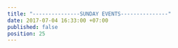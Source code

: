 ```yaml
---
title: "---------------SUNDAY EVENTS---------------"
date: 2017-07-04 16:33:00 +07:00
published: false
position: 25
---
```


